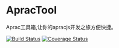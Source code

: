 # ApracTool
Aprac工具箱,让你的apracjs开发之旅方便快捷。

[![Build Status](https://www.travis-ci.org/SilkageNet/ApracTool.svg?branch=master)](https://www.travis-ci.org/SilkageNet/ApracTool)
[![Coverage Status](https://coveralls.io/repos/github/SilkageNet/ApracTool/badge.svg?branch=master)](https://coveralls.io/github/SilkageNet/ApracTool?branch=master)